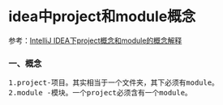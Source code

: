 # idea中project和module概念
参考：[IntelliJ IDEA下project概念和module的概念解释](http://blog.csdn.net/sdujava2011/article/details/46801619)
### 一、概念
<pre>
1.project-项目。其实相当于一个文件夹，其下必须有module。
2.module -模块。一个project必须含有一个module。
</pre>